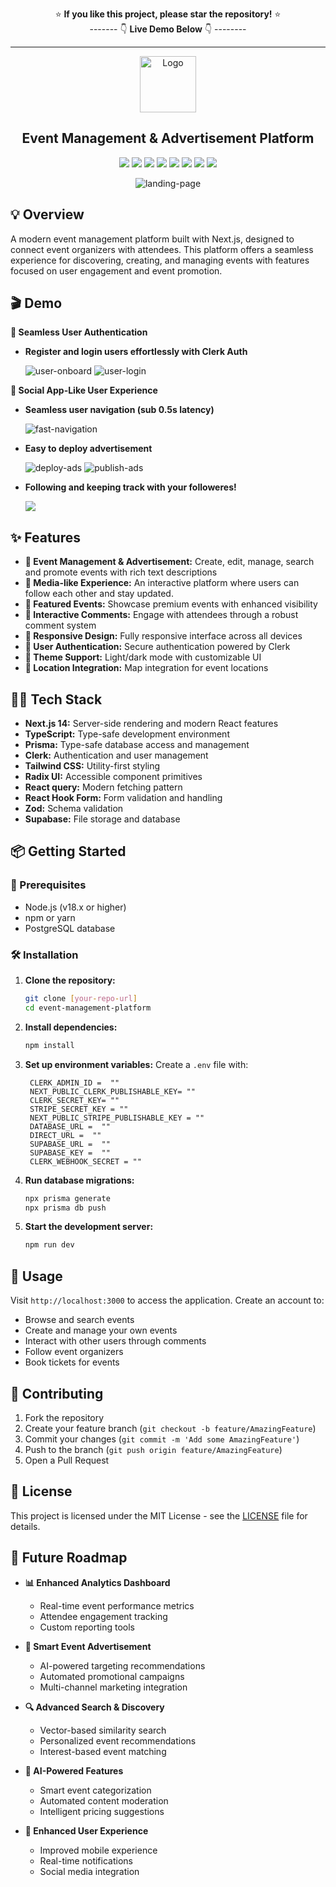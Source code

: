 <div align="center">

⭐ **If you like this project, please star the repository!** ⭐ <br>
------- 👇 **Live Demo Below** 👇 --------

<hr>
</div>

<div align="center">
<a href="https://github.com/Bas3L3ss/event-management-platform" target="blank">
<img src="assets/favicon.ico" width="90" alt="Logo" />
</a>

<h2>Event Management & Advertisement Platform</h2>

![](https://img.shields.io/badge/TypeScript-007ACC?style=for-the-badge&logo=typescript&logoColor=white)
![](https://img.shields.io/badge/Next.js-000000?style=for-the-badge&logo=next.js&logoColor=white)
![](https://img.shields.io/badge/Tailwind_CSS-38B2AC?style=for-the-badge&logo=tailwind-css&logoColor=white)
![](https://img.shields.io/badge/Supabase-61DAFB?style=for-the-badge&logo=supabase&logoColor=black)
![](https://img.shields.io/badge/Prisma-3982CE?style=for-the-badge&logo=Prisma&logoColor=white)
![](https://img.shields.io/badge/Clerk-6B46C1?style=for-the-badge&logo=clerk&logoColor=white)
![](https://img.shields.io/badge/Radix_UI-161618?style=for-the-badge&logo=radix-ui&logoColor=white)
![](https://img.shields.io/badge/React_Query-FF4154?style=for-the-badge&logo=reactquery&logoColor=white)

![landing-page](assets/landing-page-ezgif.com-video-to-gif-converter.gif)

</div>

## 💡 Overview

A modern event management platform built with Next.js, designed to connect event organizers with attendees. This platform offers a seamless experience for discovering, creating, and managing events with features focused on user engagement and event promotion.

## 🎬 Demo

**🔐 Seamless User Authentication**

- **Register and login users effortlessly with Clerk Auth**

  ![user-onboard](assets/user-onboarding-ezgif.com-video-to-gif-converter.gif)
  ![user-login](assets/authentication-with-clerk-ezgif.com-video-to-gif-converter.gif)

**📨 Social App-Like User Experience**

- **Seamless user navigation (sub 0.5s latency)**

  ![fast-navigation](assets/fast-navigation-ezgif.com-video-to-gif-converter.gif)

- **Easy to deploy advertisement**

  ![deploy-ads](assets/add-event-ezgif.com-video-to-gif-converter.gif)
  ![publish-ads](assets/add-event-ezgif.com-video-to-gif-converter.gif)

- **Following and keeping track with your followeres!**

  ![ ](assets/)

## ✨ Features

- **📅 Event Management & Advertisement:** Create, edit, manage, search and promote events with rich text descriptions
- **👥 Media-like Experience:** An interactive platform where users can follow each other and stay updated.
- **🌟 Featured Events:** Showcase premium events with enhanced visibility
- **💬 Interactive Comments:** Engage with attendees through a robust comment system
- **📱 Responsive Design:** Fully responsive interface across all devices
- **🔐 User Authentication:** Secure authentication powered by Clerk
- **🎨 Theme Support:** Light/dark mode with customizable UI
- **📍 Location Integration:** Map integration for event locations

## 👩‍💻 Tech Stack

- **Next.js 14:** Server-side rendering and modern React features
- **TypeScript:** Type-safe development environment
- **Prisma:** Type-safe database access and management
- **Clerk:** Authentication and user management
- **Tailwind CSS:** Utility-first styling
- **Radix UI:** Accessible component primitives
- **React query:** Modern fetching pattern
- **React Hook Form:** Form validation and handling
- **Zod:** Schema validation
- **Supabase:** File storage and database

## 📦 Getting Started

### 🚀 Prerequisites

- Node.js (v18.x or higher)
- npm or yarn
- PostgreSQL database

### 🛠️ Installation

1. **Clone the repository:**

   ```bash
   git clone [your-repo-url]
   cd event-management-platform
   ```

2. **Install dependencies:**

   ```bash
   npm install
   ```

3. **Set up environment variables:**
   Create a `.env` file with:

   ```env
    CLERK_ADMIN_ID =  ""
    NEXT_PUBLIC_CLERK_PUBLISHABLE_KEY= ""
    CLERK_SECRET_KEY= ""
    STRIPE_SECRET_KEY = ""
    NEXT_PUBLIC_STRIPE_PUBLISHABLE_KEY = ""
    DATABASE_URL =  ""
    DIRECT_URL =  ""
    SUPABASE_URL =  ""
    SUPABASE_KEY =  ""
    CLERK_WEBHOOK_SECRET = ""
   ```

4. **Run database migrations:**

   ```bash
   npx prisma generate
   npx prisma db push
   ```

5. **Start the development server:**
   ```bash
   npm run dev
   ```

## 📖 Usage

Visit `http://localhost:3000` to access the application. Create an account to:

- Browse and search events
- Create and manage your own events
- Interact with other users through comments
- Follow event organizers
- Book tickets for events

## 🤝 Contributing

1. Fork the repository
2. Create your feature branch (`git checkout -b feature/AmazingFeature`)
3. Commit your changes (`git commit -m 'Add some AmazingFeature'`)
4. Push to the branch (`git push origin feature/AmazingFeature`)
5. Open a Pull Request

## 📜 License

This project is licensed under the MIT License - see the [LICENSE](LICENSE) file for details.

## 🚀 Future Roadmap

- **📊 Enhanced Analytics Dashboard**

  - Real-time event performance metrics
  - Attendee engagement tracking
  - Custom reporting tools

- **🎯 Smart Event Advertisement**

  - AI-powered targeting recommendations
  - Automated promotional campaigns
  - Multi-channel marketing integration

- **🔍 Advanced Search & Discovery**

  - Vector-based similarity search
  - Personalized event recommendations
  - Interest-based event matching

- **🤖 AI-Powered Features**

  - Smart event categorization
  - Automated content moderation
  - Intelligent pricing suggestions

- **📱 Enhanced User Experience**
  - Improved mobile experience
  - Real-time notifications
  - Social media integration
